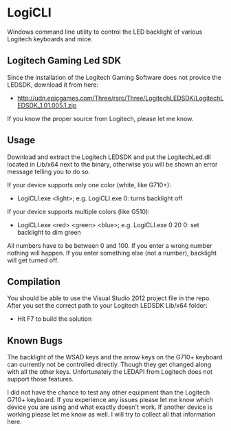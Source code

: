 LogiCLI
=======

Windows command line utility to control the LED backlight of various Logitech keyboards and mice.

Logitech Gaming Led SDK
-----------------------
Since the installation of the Logitech Gaming Software does not provice the LEDSDK, download it from here:
*	http://udn.epicgames.com/Three/rsrc/Three/LogitechLEDSDK/LogitechLEDSDK_1.01.005.1.zip

If you know the proper source from Logitech, please let me know.

Usage
-----
Download and extract the Logitech LEDSDK and put the LogitechLed.dll located in Lib/x64 next to the binary, otherwise you will be shown an error message telling you to do so.

If your device supports only one color (white, like G710+):
*	LogiCLI.exe \<light\>; e.g. LogiCLI.exe 0: turns backlight off

If your device supports multiple colors (like G510):
*	LogiCLI.exe \<red\> \<green\> \<blue\>; e.g. LogiCLI.exe 0 20 0: set backlight to dim green

All numbers have to be between 0 and 100.
If you enter a wrong number nothing will happen.
If you enter something else (not a number), backlight will get turned off.

Compilation
-----------
You should be able to use the Visual Studio 2012 project file in the repo.
After you set the correct path to your Logitech LEDSDK Lib/x64 folder:
*	Hit F7 to build the solution

Known Bugs
----------
The backlight of the WSAD keys and the arrow keys on the G710+ keyboard can currently not be controlled directly.
Though they get changed along with all the other keys. Unfortunately the LEDAPI from Logitech does not support those features.

I did not have the chance to test any other equipment than the Logitech G710+ keyboard. If you experience any issues please let me know which device you are using and what exactly doesn't work.
If another device is working please let me know as well. I will try to collect all that information here.
